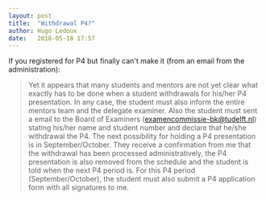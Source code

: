 ```yaml
---
layout: post
title:  "Withdrawal P4?"
author: Hugo Ledoux
date:   2018-05-18 17:57
---
```


If you registered for P4 but finally can't make it (from an email from the administration):

> Yet it appears that many students and mentors are not yet clear what exactly has to be done when a student withdrawals for his/her P4 presentation. In any case, the student must also inform the entire mentors team and the delegate examiner. Also the student must sent a email to the Board of Examiners (examencommissie-bk@tudelft.nl) stating his/her name and student number and declare that he/she withdrawal the P4. The next possibility for holding a P4 presentation is in September/October. They receive a confirmation from me that the withdrawal has been processed administratively, the P4 presentation is also removed from the schedule and the student is told when the next P4 period is. For this P4 period (September/October), the student must also submit a P4 application form with all signatures to me.
